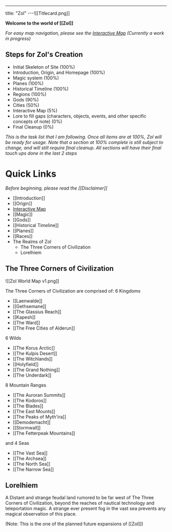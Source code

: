 ---
title: "Zol"
---![[Titlecard.png]] 

**Welcome to the world of [[Zol]]**

*For easy map navigation, please see the [Interactive Map](https://kanka.io/en-US/campaign/177268/maps/52803/explore) (Currently a work in progress)*

## Steps for Zol's Creation
- Initial Skeleton of Site (100%)
- Introduction, Origin, and Homepage (100%)
- Magic system (100%)
- Planes (100%)
- Historical Timeline (100%)
- Regions (100%)
- Gods (90%)
- Cities (50%)
- Interactive Map (5%)
- Lore to fill gaps (characters, objects, events, and other specific concepts of note) (0%)
- Final Cleanup (0%)

*This is the task list that I am following. Once all items are at 100%, Zol will be ready for usage. Note that a section at 100% complete is still subject to change, and will still require final cleanup. All sections will have their final touch ups done in the last 2 steps*


# Quick Links
*Before beginning, please read the [[Disclaimer]]*
- [[Introduction]]
- [[Origin]]
- [Interactive Map](https://kanka.io/en-US/campaign/177268/maps/52803/explore)
- [[Magic]]
- [[Gods]]
- [[Historical Timeline]]
- [[Planes]]
- [[Races]]
- The Realms of Zol
	- The Three Corners of Civilization
	- Lorelhiem

## The Three Corners of Civilization
![[Zol World Map v1.png]]

The Three Corners of Civilization are comprised of:
6 Kingdoms
- [[Laenwalde]]
- [[Gethsemane]]
- [[The Glassius Reach]]
- [[Kapesh]]
- [[The Ward]]
- [[The Free Cities of Alderun]]

6 Wilds
- [[The Korus Arctic]]
- [[The Kulpis Desert]]
- [[The Witchlands]]
- [[Holyfield]]
- [[The Grand Nothing]]
- [[The Underdark]]

8 Mountain Ranges
- [[The Auroran Summits]]
- [[The Kodoros]]
- [[The Blades]]
- [[The East Mounts]]
- [[The Peaks of Myth'ira]]
- [[Demodemacht]]
- [[Stormwall]]
- [[The Fetterpeak Mountains]]

and 4 Seas
- [[The Vast Sea]]
- [[The Archsea]]
- [[The North Sea]]
- [[The Narrow Sea]]


## Lorelhiem
A Distant and strange feudal land rumored to be far west of The Three Corners of Civilization, beyond the reaches of nautical technology and teleportation magic. A strange ever present fog in the vast sea prevents any magical observation of this place.

(Note: This is the one of the planned future expansions of [[Zol]])